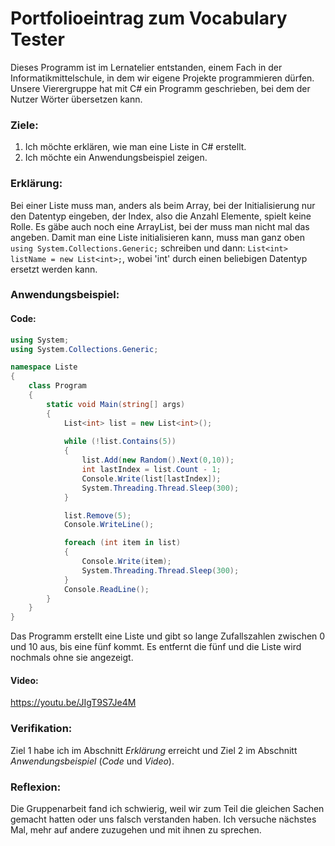 # Portfolioeintrag zum Vocabulary Tester
Dieses Programm ist im Lernatelier entstanden, einem Fach in der Informatikmittelschule, in dem wir eigene Projekte programmieren dürfen. Unsere Vierergruppe hat mit C# ein Programm geschrieben, bei dem der Nutzer Wörter übersetzen kann.

### Ziele:
1. Ich möchte erklären, wie man eine Liste in C# erstellt.
2. Ich möchte ein Anwendungsbeispiel zeigen.

### Erklärung:
Bei einer Liste muss man, anders als beim Array, bei der Initialisierung nur den Datentyp eingeben, der Index, also die Anzahl Elemente, spielt keine Rolle. Es gäbe auch noch eine ArrayList, bei der muss man nicht mal das angeben. Damit man eine Liste initialisieren kann, muss man ganz oben `using System.Collections.Generic;` schreiben und dann: `List<int> listName = new List<int>;`, wobei 'int' durch einen beliebigen Datentyp ersetzt werden kann.

### Anwendungsbeispiel:
#### Code:
```csharp
using System;
using System.Collections.Generic;

namespace Liste
{
    class Program
    {
        static void Main(string[] args)
        {
            List<int> list = new List<int>();
            
            while (!list.Contains(5))
            {
                list.Add(new Random().Next(0,10));
                int lastIndex = list.Count - 1;
                Console.Write(list[lastIndex]);
                System.Threading.Thread.Sleep(300);
            }

            list.Remove(5);
            Console.WriteLine();

            foreach (int item in list)
            {
                Console.Write(item);
                System.Threading.Thread.Sleep(300);
            }
            Console.ReadLine();
        }
    }
}
```
Das Programm erstellt eine Liste und gibt so lange Zufallszahlen zwischen 0 und 10 aus, bis eine fünf kommt. Es entfernt die fünf und die Liste wird nochmals ohne sie angezeigt.

#### Video:
https://youtu.be/JIgT9S7Je4M

### Verifikation:
Ziel 1 habe ich im Abschnitt *Erklärung* erreicht und Ziel 2 im Abschnitt *Anwendungsbeispiel* (*Code* und *Video*).

### Reflexion:
Die Gruppenarbeit fand ich schwierig, weil wir zum Teil die gleichen Sachen gemacht hatten oder uns falsch verstanden haben. Ich versuche nächstes Mal, mehr auf andere zuzugehen und mit ihnen zu sprechen.
